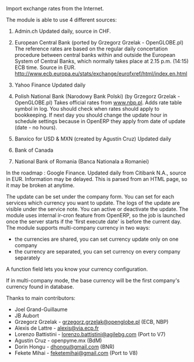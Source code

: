 Import exchange rates from the Internet.

The module is able to use 4 different sources:

1. Admin.ch
   Updated daily, source in CHF.

2. European Central Bank (ported by Grzegorz Grzelak - OpenGLOBE.pl)
   The reference rates are based on the regular daily concertation
   procedure between central banks within and outside the European
   System of Central Banks, which normally takes place at 2.15 p.m.
   (14:15) ECB time. Source in EUR.
   http://www.ecb.europa.eu/stats/exchange/eurofxref/html/index.en.html

3. Yahoo Finance
   Updated daily

4. Polish National Bank (Narodowy Bank Polski) (by Grzegorz Grzelak - OpenGLOBE.pl)
   Takes official rates from www.nbp.pl. Adds rate table symbol in log.
   You should check when rates should apply to bookkeeping.
   If next day you should change the update hour in schedule settings
   because in OpenERP they apply from date of update (date - no hours).

5. Banxico for USD & MXN (created by Agustín Cruz)
   Updated daily
   
6. Bank of Canada

7. National Bank of Romania (Banca Nationala a Romaniei)

In the roadmap : 
   Google Finance.
   Updated daily from Citibank N.A., source in EUR. Information may be delayed.
   This is parsed from an HTML page, so it may be broken at anytime.

The update can be set under the company form.
You can set for each services which currency you want to update.
The logs of the update are visible under the service note.
You can active or deactivate the update.
The module uses internal ir-cron feature from OpenERP, so the job is
launched once the server starts if the 'first execute date' is before
the current day.
The module supports multi-company currency in two ways:

*    the currencies are shared, you can set currency update only on one
     company
*    the currency are separated, you can set currency on every company
     separately

A function field lets you know your currency configuration.

If in multi-company mode, the base currency will be the first company's
currency found in database.

Thanks to main contributors: 
*    Joel Grand-Guillaume
*    JB Aubort
*    Grzegorz Grzelak - grzegorz.grzelak@openglobe.pl (ECB, NBP)
*    Alexis de Lattre - alexis@via.ecp.fr
*    Lorenzo Battistini - lorenzo.battistini@agilebg.com (Port to V7)
*    Agustin Cruz - openpyme.mx (BdM)
*    Dorin Hongu - dhongu@gmail.com (BNR)
*    Fekete Mihai - feketemihai@gmail.com (Port to V8)
